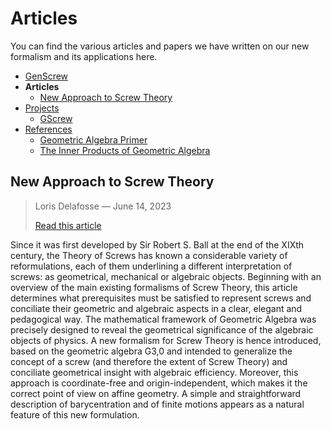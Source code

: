 # Articles

You can find the various articles and papers we have written on our new formalism and its applications here.

- [GenScrew](../index.md)
- **Articles**
  - [New Approach to Screw Theory](articles.md#new-approach-to-screw-theory)
- [Projects](projects.md)
  - [GScrew](projects.md#gscrew)
- [References](references.md)
  - [Geometric Algebra Primer](references.md#geometric-algebra-primer)
  - [The Inner Products of Geometric Algebra](references.md#the-inner-products-of-geometric-algebra)

## New Approach to Screw Theory
> Loris Delafosse — June 14, 2023
> 
> [Read this article](../pdfs/New_Approach_to_Screw_Theory.pdf)

Since it was first developed by Sir Robert S. Ball at the end of the XIXth century, the Theory of Screws has known a considerable variety of reformulations, each of them underlining a different interpretation of screws: as geometrical, mechanical or algebraic objects. Beginning with an overview of the main existing formalisms of Screw Theory, this article determines what prerequisites must be satisfied to represent screws and conciliate their geometric and algebraic aspects in a clear, elegant and pedagogical way. The mathematical framework of Geometric Algebra was precisely designed to reveal the geometrical significance of the algebraic objects of physics. A new formalism for Screw Theory is hence introduced, based on the geometric algebra G3,0 and intended to generalize the concept of a screw (and therefore the extent of Screw Theory) and conciliate geometrical insight with algebraic efficiency. Moreover, this approach is coordinate-free and origin-independent, which makes it the correct point of view on affine geometry. A simple and straightforward description of barycentration and of finite motions appears as a natural feature of this new formulation.

